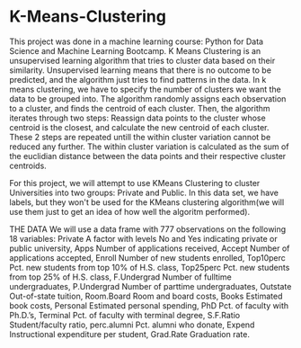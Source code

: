 # K-Means-Clustering
This project was done in a machine learning course: Python for Data Science and Machine Learning Bootcamp.
K Means Clustering is an unsupervised learning algorithm that tries to cluster data based on their similarity.
Unsupervised learning means that there is no outcome to be predicted, and the algorithm just tries to find patterns in the data.
In k means clustering, we have to specify the number of clusters we want the data to be grouped into.
The algorithm randomly assigns each observation to a cluster, and finds the centroid of each cluster.
Then, the algorithm iterates through two steps: Reassign data points to the cluster whose centroid is the closest, and calculate the new centroid of each cluster.
These 2 steps are repeated untill the within cluster variation cannot be reduced any further.
The within cluster variation is calculated as the sum of the euclidian distance between the data points and their respective cluster centroids.

For this project, we will attempt to use KMeans Clustering to cluster Universities into two groups: Private and Public.
In this data set, we have labels, but they won't be used for the KMeans clustering algorithm(we will use them just to get an idea of how well the algoritm performed).

THE DATA
We will use a data frame with 777 observations on the following 18 variables:
Private A factor with levels No and Yes indicating private or public university,
Apps Number of applications received,
Accept Number of applications accepted,
Enroll Number of new students enrolled,
Top10perc Pct. new students from top 10% of H.S. class,
Top25perc Pct. new students from top 25% of H.S. class,
F.Undergrad Number of fulltime undergraduates,
P.Undergrad Number of parttime undergraduates,
Outstate Out-of-state tuition,
Room.Board Room and board costs,
Books Estimated book costs,
Personal Estimated personal spending,
PhD Pct. of faculty with Ph.D.’s,
Terminal Pct. of faculty with terminal degree,
S.F.Ratio Student/faculty ratio,
perc.alumni Pct. alumni who donate,
Expend Instructional expenditure per student,
Grad.Rate Graduation rate.
